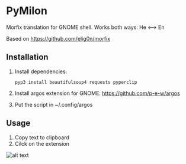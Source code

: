 # PyMilon
Morfix translation for GNOME shell. Works both ways: He <--> En

Based on https://github.com/elig0n/morfix


## Installation
1. Install dependencies:

    ```pyp3 install beautifulsoup4 requests pyperclip```

2. Install argos extension for GNOME: https://github.com/p-e-w/argos

3. Put the script in ~/.config/argos

## Usage
1. Copy text to clipboard
2. Cilck on the extension

![alt text](https://i.imgur.com/rldlQIh.jpg)
